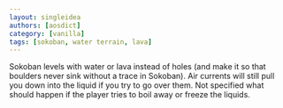 ```yaml
---
layout: singleidea
authors: [aosdict]
category: [vanilla]
tags: [sokoban, water terrain, lava]
---
```

Sokoban levels with water or lava instead of holes (and make it so that boulders never sink without a trace in Sokoban). Air currents will still pull you down into the liquid if you try to go over them. Not specified what should happen if the player tries to boil away or freeze the liquids.
